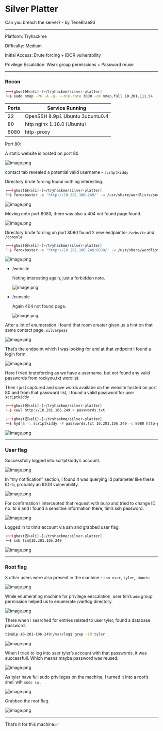 # Silver Platter

Can you breach the server? - by TeneBrae93

---

Platform: Tryhackme

Difficulty: Medium

Initial Access: Brute forcing + IDOR vulnerability

Privilege Escalation: Weak group permissions + Password reuse

---

### Recon

```bash
┌──(ghost㉿kali)-[~/tryhackme/silver-platter]
└─$ sudo nmap -Pn -A -p- --min-rate 3000 -oN nmap.full 10.201.111.54
```

| Ports | Service Running |
| --- | --- |
| 22 | OpenSSH 8.9p1 Ubuntu 3ubuntu0.4 |
| 80 | http nginx 1.18.0 (Ubuntu) |
| 8080 | http-proxy |

Port 80:

A static website is hosted on port 80.

![image.png](image.png)

contact tab revealed a potential valid username - `scr1ptkiddy`

Directory brute forcing found nothing interesting.

```bash
┌──(ghost㉿kali)-[~/tryhackme/silver-platter]
└─$ feroxbuster -u 'http://10.201.106.249/' -w /usr/share/wordlists/seclists/Discovery/Web-Content/directory-list-lowercase-2.3-medium.txt
```

![image.png](image%201.png)

Moving onto port 8080, there was also a 404 not found page found. 

![image.png](image%202.png)

Directory brute forcing on port 8080 found 2 new endpoints- `/website` and `/console`

```bash
┌──(ghost㉿kali)-[~/tryhackme/silver-platter]
└─$ feroxbuster -u 'http://10.201.106.249:8080/' -w /usr/share/wordlists/seclists/Discovery/Web-Content/directory-list-lowercase-2.3-medium.txt
```

![image.png](image%203.png)

- /website
    
    Noting interesting again, just a forbidden note.
    
    ![image.png](image%204.png)
    
- /console
    
    Again 404 not found page.
    
    ![image.png](image%205.png)
    

After a lot of enumeration I found that room creater given us a hint on that same contact page. `silverpeas`

![image.png](image%206.png)

That’s the endpoint which I was looking for and at that endpoint I found a login form.

![image.png](image%207.png)

Here I tried bruteforcing as we have a username, but not found any valid passwords from rockyou.txt wordlist.

Then I just captured and save words availabe on the website hosted on port 80 and from that password list, I found a valid password for user `scr1ptkiddy`

```bash
┌──(ghost㉿kali)-[~/tryhackme/silver-platter]
└─$ cewl http://10.201.106.249 > passwords.txt
```

```bash
┌──(ghost㉿kali)-[~/tryhackme/silver-platter]
└─$ hydra -l scr1ptkiddy -P passwords.txt 10.201.106.249 -s 8080 http-post-form "/silverpeas/AuthenticationServlet:Login=^USER^&Password=^PASS^&DomainId=0:F=Login or password incorrect"
```

![image.png](image%208.png)

---

### User flag

Successfully logged into scr1ptkiddy’s account.

![image.png](image%209.png)

In “my notification” section, I found it was querying id parameter like these ID=5, probably an IDOR vulnerability.

![image.png](image%2010.png)

For confirmation I intercepted that request with burp and tried to change ID no. to 6 and I found a sensitive information there, tim’s ssh password.

![image.png](image%2011.png)

Logged in to tim’s account via ssh and grabbed user flag.

```bash
┌──(ghost㉿kali)-[~/tryhackme/silver-platter]
└─$ ssh tim@10.201.106.249
```

![image.png](image%2012.png)

---

### Root flag

3 other users were also present in the machine - `ssm-user`, `tyler`, `ubuntu`

![image.png](image%2013.png)

While enumerating machine for privilege eescalation, user tim’s `adm` group permission helped us to enumerate /var/log directory.

![image.png](image%2014.png)

There when I searched for entries related to user tyler, found a database password.

```bash
tim@ip-10-201-106-249:/var/log$ grep -iR tyler
```

![image.png](image%2015.png)

When I tried to log into user tyler’s account with that passwords, it was successfull. Which means maybe password was reused.

![image.png](image%2016.png)

As tyler have full sudo privileges on the machine, I turned it into a root’s shell wih `sudo su` .

![image.png](image%2017.png)

Grabbed the root flag.

![image.png](image%2018.png)

---

That’s it for this machine.✅